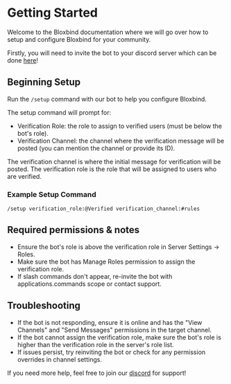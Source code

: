 # Getting Started

Welcome to the Bloxbind documentation where we will go over how to setup and configure Bloxbind for your community.

Firstly, you will need to invite the bot to your discord server which can be done [here](https://discord.com/oauth2/authorize?client_id=1126292255930601482)!

## Beginning Setup
Run the `/setup` command with our bot to help you configure Bloxbind.

The setup command will prompt for:

- Verification Role: the role to assign to verified users (must be below the bot's role).
- Verification Channel: the channel where the verification message will be posted (you can mention the channel or provide its ID).

The verification channel is where the initial message for verification will be posted. 
The verification role is the role that will be assigned to users who are verified.

### Example Setup Command
`/setup verification_role:@Verified verification_channel:#rules`

## Required permissions & notes
- Ensure the bot's role is above the verification role in Server Settings → Roles.
- Make sure the bot has Manage Roles permission to assign the verification role.
- If slash commands don't appear, re-invite the bot with applications.commands scope or contact support.

## Troubleshooting
- If the bot is not responding, ensure it is online and has the "View Channels" and "Send Messages" permissions in the target channel.
- If the bot cannot assign the verification role, make sure the bot's role is higher than the verification role in the server's role list.
- If issues persist, try reinviting the bot or check for any permission overrides in channel settings.

If you need more help, feel free to join our [discord](https://discord.bloxbind.com) for support!